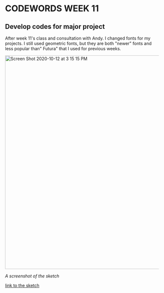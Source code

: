 # CODEWORDS WEEK 11

## Develop codes for major project

After week 11's class and consultation with Andy. I changed fonts for my projects. I still used geometric fonts, but they are both "newer" fonts and less popular than" Futura" that I used for previous weeks.

<img width="700" alt="Screen Shot 2020-10-12 at 3 15 15 PM" src="https://user-images.githubusercontent.com/68975607/95716423-0731c380-0c9e-11eb-8adb-8dcce4a5e120.png">

*A screenshot of the sketch*

[link to the sketch](https://cielziyun.github.io/CODEWORDs-SKO/SKO//WEEK%2011/week%2011%20new_font/)
